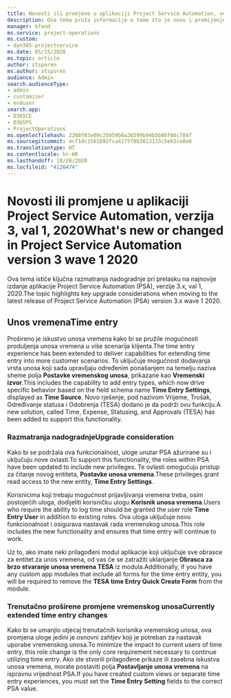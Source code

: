```yaml
---
title: Novosti ili promjene u aplikaciji Project Service Automation, verzija 3.x val 1 2020
description: Ova tema pruža informacije o tome što je novo i promijenjeno u aplikaciji Project Service Automation, verzija 3. val1, 2020.
manager: kfend
ms.service: project-operations
ms.custom:
- dyn365-projectservice
ms.date: 05/15/2020
ms.topic: article
author: stsporen
ms.author: stsporen
audience: Admin
search.audienceType:
- admin
- customizer
- enduser
search.app:
- D365CE
- D365PS
- ProjectOperations
ms.openlocfilehash: 2308f83e09c25059b6a36599b04b5b00f66c704f
ms.sourcegitcommit: 4cf1dc1561b92fca4175f0b3813133c5e63ce8e6
ms.translationtype: HT
ms.contentlocale: hr-HR
ms.lasthandoff: 10/28/2020
ms.locfileid: "4126474"
---
```

# <a name="whats-new-or-changed-in-project-service-automation-version-3-wave-1-2020"></a><span data-ttu-id="d9606-103">Novosti ili promjene u aplikaciji Project Service Automation, verzija 3, val 1, 2020</span><span class="sxs-lookup"><span data-stu-id="d9606-103">What's new or changed in Project Service Automation version 3 wave 1 2020</span></span>
<span data-ttu-id="d9606-104">Ova tema ističe ključna razmatranja nadogradnje pri prelasku na najnovije izdanje aplikacije Project Service Automation (PSA), verzije 3.x, val 1, 2020.</span><span class="sxs-lookup"><span data-stu-id="d9606-104">The topic highlights key upgrade considerations when moving to the latest release of Project Service Automation (PSA) version 3.x wave 1 2020.</span></span>

## <a name="time-entry"></a><span data-ttu-id="d9606-105">Unos vremena</span><span class="sxs-lookup"><span data-stu-id="d9606-105">Time entry</span></span>
<span data-ttu-id="d9606-106">Prošireno je iskustvo unosa vremena kako bi se pružile mogućnosti produljenja unosa vremena u više scenarija klijenta.</span><span class="sxs-lookup"><span data-stu-id="d9606-106">The time entry experience has been extended to deliver capabilities for extending time entry into more customer scenarios.</span></span> <span data-ttu-id="d9606-107">To uključuje mogućnost dodavanja vrsta unosa koji sada upravljaju određenim ponašanjem na temelju naziva sheme polja **Postavke vremenskog unosa**, prikazane kao **Vremenski izvor**.</span><span class="sxs-lookup"><span data-stu-id="d9606-107">This includes the capability to add entry types, which now drive specific behavior based on the field schema name **Time Entry Settings**, displayed as **Time Source**.</span></span> <span data-ttu-id="d9606-108">Novo rješenje, pod nazivom Vrijeme, Trošak, Određivanje statusa i Odobrenja (TESA) dodano je da podrži ovu funkciju.</span><span class="sxs-lookup"><span data-stu-id="d9606-108">A new solution, called Time, Expense, Statusing, and Approvals (TESA) has been added to support this functionality.</span></span>

### <a name="upgrade-consideration"></a><span data-ttu-id="d9606-109">Razmatranja nadogradnje</span><span class="sxs-lookup"><span data-stu-id="d9606-109">Upgrade consideration</span></span>
<span data-ttu-id="d9606-110">Kako bi se podržala ova funkcionalnost, uloge unutar PSA ažurirane su i uključuju nove ovlasti.</span><span class="sxs-lookup"><span data-stu-id="d9606-110">To support this functionality, the roles within PSA have been updated to include new privileges.</span></span> <span data-ttu-id="d9606-111">Te ovlasti omogućuju pristup za čitanje novog entiteta, **Postavke unosa vremena**.</span><span class="sxs-lookup"><span data-stu-id="d9606-111">These privileges grant read access to the new entity, **Time Entry Settings**.</span></span>

<span data-ttu-id="d9606-112">Korisnicima koji trebaju mogućnost prijavljivanja vremena treba, osim postojećih uloga, dodijeliti korisničku ulogu **Korisnik unosa vremena**.</span><span class="sxs-lookup"><span data-stu-id="d9606-112">Users who require the ability to log time should be granted the user role **Time Entry User** in addition to existing roles.</span></span> <span data-ttu-id="d9606-113">Ova uloga uključuje novu funkcionalnost i osigurava nastavak rada vremenskog unosa.</span><span class="sxs-lookup"><span data-stu-id="d9606-113">This role includes the new functionality and ensures that time entry will continue to work.</span></span>

<span data-ttu-id="d9606-114">Uz to, ako imate neki prilagođeni modul aplikacije koji uključuje sve obrasce za entitet za unos vremena, od vas će se zatražiti uklanjanje **Obrasca za brzo stvaranje unosa vremena TESA** iz modula.</span><span class="sxs-lookup"><span data-stu-id="d9606-114">Additionally, if you have any custom app modules that include all forms for the time entry entity, you will be required to remove the **TESA time Entry Quick Create Form** from the module.</span></span>

### <a name="currently-extended-time-entry-changes"></a><span data-ttu-id="d9606-115">Trenutačno proširene promjene vremenskog unosa</span><span class="sxs-lookup"><span data-stu-id="d9606-115">Currently extended time entry changes</span></span>
<span data-ttu-id="d9606-116">Kako bi se umanjio utjecaj trenutačnih korisnika vremenskog unosa, ova promjena uloge jedini je osnovni zahtjev koji je potreban za nastavak uporabe vremenskog unosa.</span><span class="sxs-lookup"><span data-stu-id="d9606-116">To minimize the impact to current users of time entry, this role change is the only core requirement necessary to continue utilizing time entry.</span></span> <span data-ttu-id="d9606-117">Ako ste stvorili prilagođene prikaze ili zasebna iskustva unosa vremena, morate postaviti polja **Postavljanje unosa vremena** na ispravnu vrijednost PSA.</span><span class="sxs-lookup"><span data-stu-id="d9606-117">If you have created custom views or separate time entry experiences, you must set the **Time Entry Setting** fields to the correct PSA value.</span></span>
